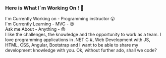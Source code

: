 
### Here is What I´m Working On ! :calendar:<br/>
I´m Currently Working on - Programming instructor :open_mouth:<br/>
I´m Currently Learning - MVC - :wink:<br/>
Ask me About - Anything - :stuck_out_tongue_closed_eyes:<br/>
I like the challenges, the knowledge and the opportunity to work as a team.
I love programming applications in .NET C #, Web Development with JS, HTML, CSS, Angular, Bootstrap and I want to be able to share my development knowledge with you.
Ok, without further ado, shall we code?

